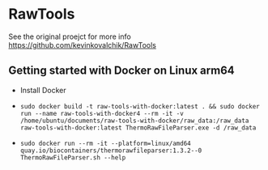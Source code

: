 # RawTools

See the original proejct for more info https://github.com/kevinkovalchik/RawTools

## Getting started with Docker on Linux arm64

- Install Docker

 - `sudo docker build -t raw-tools-with-docker:latest . && sudo docker run --name raw-tools-with-docker4 --rm -it -v /home/ubuntu/documents/raw-tools-with-docker/raw_data:/raw_data   raw-tools-with-docker:latest ThermoRawFileParser.exe -d /raw_data`


 - `sudo docker run --rm -it --platform=linux/amd64 quay.io/biocontainers/thermorawfileparser:1.3.2--0 ThermoRawFileParser.sh --help`
